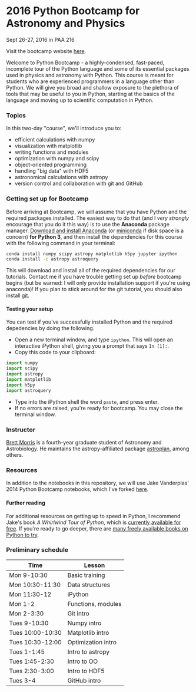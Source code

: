 # 2016 Python Bootcamp for Astronomy and Physics

Sept 26-27, 2016 in PAA 216

Visit the bootcamp website [here](https://bmorris3.github.io/2016_astro_bootcamp/).

Welcome to Python Bootcamp - a highly-condensed, fast-paced, incomplete tour of the Python language and some of its essential packages used in physics and astronomy with Python. This course is meant for students who are experienced programmers in a language other than Python. We will give you broad and shallow exposure to the plethora of tools that may be useful to you in Python, starting at the basics of the language and moving up to scientific computation in Python.

### Topics

In this two-day "course", we'll introduce you to:
* efficient calculations with numpy
* visualization with matplotlib
* writing functions and modules
* optimization with numpy and scipy
* object-oriented programming
* handling "big data" with HDF5
* astronomical calculations with astropy
* version control and collaboration with git and GitHub

### Getting set up for Bootcamp

Before arriving at Bootcamp, we will assume that you have Python and the required packages installed. The easiest way to do that (and I _very strongly_ encourage that you do it this way) is to use the **Anaconda** package manager. [Download and install Anaconda](https://www.continuum.io/downloads) (or [miniconda](http://conda.pydata.org/miniconda.html) if disk space is a concern) **for Python 3**, and then install the dependencies for this course with the following command in your terminal: 
```bash 
conda install numpy scipy astropy matplotlib h5py jupyter ipython
conda install -c astropy astroquery
```
This will download and install all of the required dependencies for our tutorials. Contact me if you have trouble getting set up _before_ bootcamp begins (but be warned: I will only provide installation support if you're using anaconda)! If you plan to stick around for the git tutorial, you should also install [git](https://git-scm.com/downloads).

#### Testing your setup

You can test if you've successfully installed Python and the required depedencies by doing the following. 

* Open a new terminal window, and type `ipython`. This will open an interactive iPython shell, giving you a prompt that says `In [1]:`.
* Copy this code to your clipboard: 
```python
import numpy
import scipy
import astropy
import matplotlib
import h5py
import astroquery
```
* Type into the iPython shell the word `paste`, and press enter.
* If no errors are raised, you're ready for bootcamp. You may close the terminal window.

### Instructor

[Brett Morris](http://brettmorr.is) is a fourth-year graduate student of Astronomy and Astrobiology. He maintains the astropy-affiliated package [astroplan](http://github.com/astropy/astroplan/), among others.

### Resources

In addition to the notebooks in this repository, we will use Jake Vanderplas' 2014 Python Bootcamp notebooks, which I've forked [here](https://github.com/bmorris3/2014_fall_ASTR599).

#### Further reading

For additional resources on getting up to speed in Python, I recommend Jake's book _A Whirlwind Tour of Python_, which is [currently available for free](http://www.oreilly.com/programming/free/files/a-whirlwind-tour-of-python.pdf). If you're ready to go deeper, there are [many freely available books on Python to try](http://pythonbooks.revolunet.com).

### Preliminary schedule

|Time | Lesson | 
|-----|-----|
| Mon 9-10:30 | Basic training | 
| Mon 10:30-11:30 | Data structures |
| Mon 11:30-12  | iPython | 
| Mon 1-2 | Functions, modules | 
| Mon 2-3:30 | Git intro |
| Tues 9-10:30 | Numpy intro | 
| Tues 10:00-10:30 | Matplotlib intro | 
| Tues 10:30-12:00 | Optimization intro | 
| Tues 1-1:45 | Intro to astropy |
| Tues 1:45-2:30 | Intro to OO | 
| Tues 2:30-3:00 | Intro to HDF5 |
| Tues 3-4 | GitHub intro |
